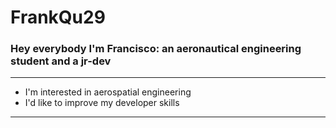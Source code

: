 # FrankQu29
### Hey everybody I'm Francisco: an aeronautical engineering student and a jr-dev

---
- I'm interested in aerospatial engineering
- I'd like to improve my developer skills
---

